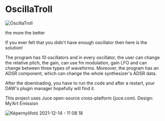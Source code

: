 # OscillaTroll


![OscillaTroll](https://user-images.githubusercontent.com/69004640/145978129-1e51c543-8968-4e54-b33f-d92f4e5a3fe9.jpg)


the more the better

If you ever felt that you didn't have enough oscillator then here is the solution!

The program has 10 oscillators and in every oscillator, the user can change the relative pitch, the gain, can use fm modulation, gain LFO and can change between three types of waveforms. Moreover, the program has an ADSR component, which can change the whole synthesizer's ADSR data.

After the downloading, you have to run the code and after a restart, your DAW's plugin manager hopefully will find it. 

This project uses Juce open-source cross-platform (juce.com).
Design: My’Art Emission


![Képernyőfotó 2021-12-14 - 11 08 18](https://user-images.githubusercontent.com/69004640/145977961-a89bfc26-83a5-41fa-8d8f-b2ba974c30d4.png)


